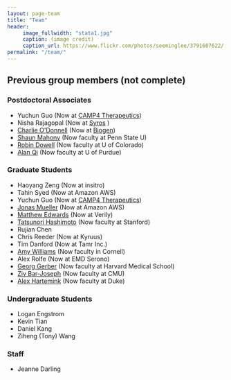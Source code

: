 ```yaml
---
layout: page-team
title: "Team"
header:
     image_fullwidth: "stata1.jpg"
     caption: (image credit)
     caption_url: https://www.flickr.com/photos/seeminglee/3791607622/
permalink: "/team/"
---
```


## Previous group members (not complete)

### Postdoctoral Associates
+ Yuchun Guo (Now at [CAMP4 Therapeutics](https://www.camp4tx.com/))
+ Nisha Rajagopal (Now at [Syros](http://syros.com/) )
+ [Charlie O'Donnell](http://www.codonnell.org/) (Now at [Biogen](https://www.biogen.com/))
+ [Shaun Mahony](http://mahonylab.org/) (Now faculty at Penn State U)
+ [Robin Dowell](http://dowell.colorado.edu/index.html) (Now faculty at U of Colorado)
+ [Alan Qi](https://www.cs.purdue.edu/homes/alanqi/index.htm) (Now faculty at U of Purdue)

### Graduate Students
+ Haoyang Zeng (Now at insitro)
+ Tahin Syed (Now at Amazon AWS)
+ Yuchun Guo (Now at [CAMP4 Therapeutics](https://www.camp4tx.com/))
+ [Jonas Mueller](http://www.mit.edu/~jonasm) (Now at Amazon AWS)
+ [Matthew Edwards](http://www.mdedwards.org/) (Now at Verily)
+ [Tatsunori Hashimoto](http://www.mit.edu/~thashim/) (Now faculty at Stanford)
+ Rujian Chen
+ Chris Reeder (Now at Kyruus)
+ Tim Danford (Now at Tamr Inc.)
+ [Amy Williams](http://williamslab.bscb.cornell.edu/) (Now faculty in Cornell)
+ Alex Rolfe (Now at EMD Serono)
+ [Georg Gerber](https://sites.google.com/a/clinpath.bwh.harvard.edu/gerberlab/home) (Now faculty at Harvard Medical School)
+ [Ziv Bar-Joseph](http://www.cs.cmu.edu/~zivbj/) (Now faculty at CMU)
+ [Alex Hartemink](https://users.cs.duke.edu/~amink/) (Now faculty at Duke)

### Undergraduate Students
+ Logan Engstrom 
+ Kevin Tian
+ Daniel Kang
+ Ziheng (Tony) Wang

### Staff
+ Jeanne Darling
